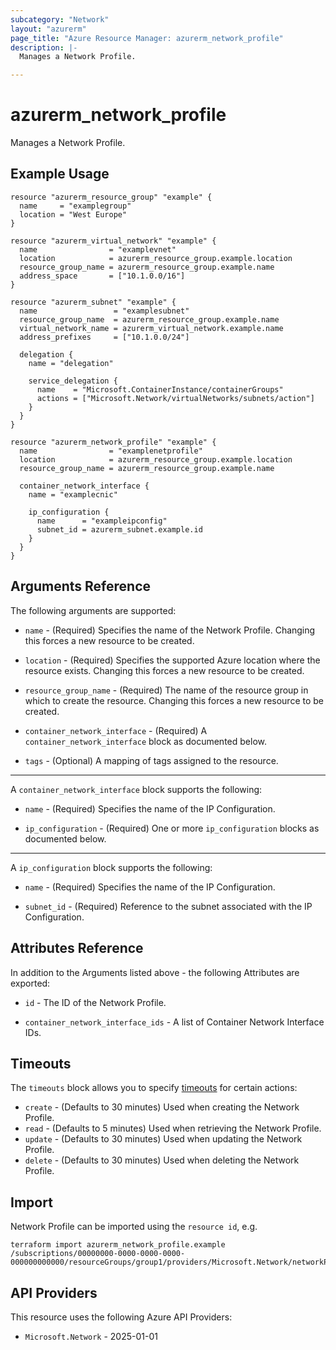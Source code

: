 ```yaml
---
subcategory: "Network"
layout: "azurerm"
page_title: "Azure Resource Manager: azurerm_network_profile"
description: |-
  Manages a Network Profile.

---
```


# azurerm_network_profile

Manages a Network Profile.

## Example Usage

```hcl
resource "azurerm_resource_group" "example" {
  name     = "examplegroup"
  location = "West Europe"
}

resource "azurerm_virtual_network" "example" {
  name                = "examplevnet"
  location            = azurerm_resource_group.example.location
  resource_group_name = azurerm_resource_group.example.name
  address_space       = ["10.1.0.0/16"]
}

resource "azurerm_subnet" "example" {
  name                 = "examplesubnet"
  resource_group_name  = azurerm_resource_group.example.name
  virtual_network_name = azurerm_virtual_network.example.name
  address_prefixes     = ["10.1.0.0/24"]

  delegation {
    name = "delegation"

    service_delegation {
      name    = "Microsoft.ContainerInstance/containerGroups"
      actions = ["Microsoft.Network/virtualNetworks/subnets/action"]
    }
  }
}

resource "azurerm_network_profile" "example" {
  name                = "examplenetprofile"
  location            = azurerm_resource_group.example.location
  resource_group_name = azurerm_resource_group.example.name

  container_network_interface {
    name = "examplecnic"

    ip_configuration {
      name      = "exampleipconfig"
      subnet_id = azurerm_subnet.example.id
    }
  }
}
```

## Arguments Reference

The following arguments are supported:

* `name` - (Required) Specifies the name of the Network Profile. Changing this forces a new resource to be created.

* `location` - (Required) Specifies the supported Azure location where the resource exists. Changing this forces a new resource to be created.

* `resource_group_name` - (Required) The name of the resource group in which to create the resource. Changing this forces a new resource to be created.

* `container_network_interface` - (Required) A `container_network_interface` block as documented below.

* `tags` - (Optional) A mapping of tags assigned to the resource.

---

A `container_network_interface` block supports the following:

* `name` - (Required) Specifies the name of the IP Configuration.

* `ip_configuration` - (Required) One or more `ip_configuration` blocks as documented below.

---

A `ip_configuration` block supports the following:

* `name` - (Required) Specifies the name of the IP Configuration.

* `subnet_id` - (Required) Reference to the subnet associated with the IP Configuration.

## Attributes Reference

In addition to the Arguments listed above - the following Attributes are exported:

* `id` - The ID of the Network Profile.

* `container_network_interface_ids` - A list of Container Network Interface IDs.

## Timeouts

The `timeouts` block allows you to specify [timeouts](https://developer.hashicorp.com/terraform/language/resources/configure#define-operation-timeouts) for certain actions:

* `create` - (Defaults to 30 minutes) Used when creating the Network Profile.
* `read` - (Defaults to 5 minutes) Used when retrieving the Network Profile.
* `update` - (Defaults to 30 minutes) Used when updating the Network Profile.
* `delete` - (Defaults to 30 minutes) Used when deleting the Network Profile.

## Import

Network Profile can be imported using the `resource id`, e.g.

```shell
terraform import azurerm_network_profile.example /subscriptions/00000000-0000-0000-0000-000000000000/resourceGroups/group1/providers/Microsoft.Network/networkProfiles/examplenetprofile
```

## API Providers
<!-- This section is generated, changes will be overwritten -->
This resource uses the following Azure API Providers:

* `Microsoft.Network` - 2025-01-01

